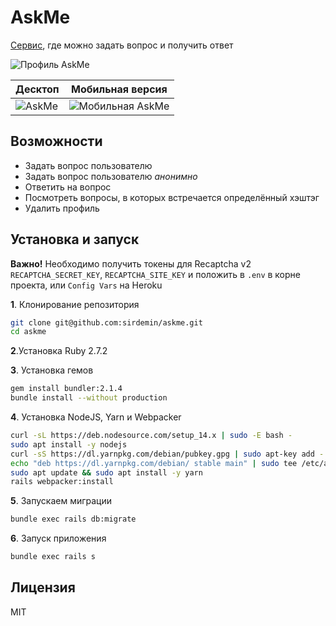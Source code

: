 # AskMe

[Сервис](https://askme2021.herokuapp.com/), где можно задать вопрос и получить ответ

![Профиль AskMe](https://i.imgur.com/OyfFcBd.png)

| Десктоп  | Мобильная версия |
| ------------- | ------------- |
| ![AskMe](https://i.imgur.com/8RUAS2G.png)  | ![Мобильная AskMe](https://i.imgur.com/8kfkMus.png)  |


## Возможности

- Задать вопрос пользователю
- Задать вопрос пользователю *анонимно*
- Ответить на вопрос
- Посмотреть вопросы, в которых встречается определённый хэштэг
- Удалить профиль

## Установка и запуск

**Важно!** Необходимо получить токены для Recaptcha v2 `RECAPTCHA_SECRET_KEY`, `RECAPTCHA_SITE_KEY` и положить в `.env` в корне проекта, или `Config Vars` на Heroku

**1**. Клонирование репозитория 
```bash
git clone git@github.com:sirdemin/askme.git
cd askme
```

**2**.Установка Ruby 2.7.2

**3**. Установка гемов

```bash
gem install bundler:2.1.4
bundle install --without production
```

**4**. Установка NodeJS, Yarn и Webpacker

```bash
curl -sL https://deb.nodesource.com/setup_14.x | sudo -E bash -
sudo apt install -y nodejs
curl -sS https://dl.yarnpkg.com/debian/pubkey.gpg | sudo apt-key add -
echo "deb https://dl.yarnpkg.com/debian/ stable main" | sudo tee /etc/apt/sources.list.d/yarn.list
sudo apt update && sudo apt install -y yarn
rails webpacker:install
```

**5**. Запускаем миграции
```bash
bundle exec rails db:migrate
```


**6**. Запуск приложения

```bash
bundle exec rails s
```

## Лицензия

MIT
